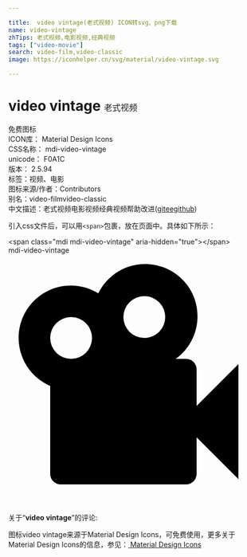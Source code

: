 ```yaml
---

title:  video vintage(老式视频) ICON转svg、png下载
name: video-vintage
zhTips: 老式视频,电影视频,经典视频
tags: ["video-movie"]
search: video-film,video-classic
image: https://iconhelper.cn/svg/material/video-vintage.svg

---
```


# video vintage  <small style="font-size: 60%;font-weight: 100">老式视频</small>


<div class="detail-page">
<p>
<span><span class="badge-success badge">免费图标</span> </span>
<br/>
<span>
ICON库：
<span class="badge-secondary badge">Material Design Icons</span> 
</span>
<br/>
<span>
CSS名称：
<span class="badge-secondary badge">mdi-video-vintage</span> 
</span>
<br/>
<span>
unicode：
<span class="badge-secondary badge">F0A1C</span> 
<copy-btn content='F0A1C' btn-title=""></copy-btn>
<copy-btn :content='String.fromCodePoint(parseInt("F0A1C", 16))' btn-title="复制U"></copy-btn>
</span>
<br/>
<span>
版本：
<span class="badge-secondary badge">2.5.94</span> 
</span><br/><span>标签：<span class="badge-light badge"><router-link to="/tags/video-movie.html">视频、电影</router-link></span></span>
<br/>
<span>图标来源/作者：<span class="badge-light badge">Contributors</span></span> 
<br/>
<span>别名：<span class="badge-light badge">video-film</span><span class="badge-light badge">video-classic</span></span><br/><span class="zh-detail">中文描述：<span class="badge-primary badge">老式视频</span><span class="badge-primary badge">电影视频</span><span class="badge-primary badge">经典视频</span><span class="help-link"><span>帮助改进</span>(<a href="https://gitee.com/liuwave/icon-helper/edit/master/json/material/video-vintage.json" target="_blank" rel="noopener noreferrer">gitee</a><a href="https://github.com/liuwave/icon-helper/edit/master/json/material/video-vintage.json" target="_blank" rel="noopener noreferrer">github</a></span>)</span><br/>
</p>
</div>
<div class="alert alert-dark">
  <i class="mdi mdi-video-vintage mdi-48px"></i>
  <i class="mdi mdi-video-vintage mdi-36px"></i>
  <i class="mdi mdi-video-vintage mdi-24px"></i>
  <i class="mdi mdi-video-vintage mdi-18px"></i>
</div>
<div>
  <p>引入css文件后，可以用<code>&lt;span&gt;</code>包裹，放在页面中。具体如下所示：    
  </p>
  <div class="alert alert-primary" style="font-size: 14px">
    &lt;span class="mdi mdi-video-vintage" aria-hidden="true"&gt;&lt;/span&gt;
    <copy-btn content='<span class="mdi mdi-video-vintage" aria-hidden="true"></span>'></copy-btn>
  </div>
  <div class="alert alert-secondary">
    <i class="mdi mdi-video-vintage"
    style="font-size: 24px"
    aria-hidden="true"></i> mdi-video-vintage
    <copy-btn content="mdi-video-vintage" btn-title="复制图标名称"></copy-btn>
  </div>
</div>
<div id="svg" class="svg-wrap">
<svg xmlns="http://www.w3.org/2000/svg" viewBox="0 0 24 24"><path d="M18,14.5V11A1,1 0 0,0 17,10H16C18.24,8.39 18.76,5.27 17.15,3C15.54,0.78 12.42,0.26 10.17,1.87C9.5,2.35 8.96,3 8.6,3.73C6.25,2.28 3.17,3 1.72,5.37C0.28,7.72 1,10.8 3.36,12.25C3.57,12.37 3.78,12.5 4,12.58V21A1,1 0 0,0 5,22H17A1,1 0 0,0 18,21V17.5L22,21.5V10.5L18,14.5M13,4A2,2 0 0,1 15,6A2,2 0 0,1 13,8A2,2 0 0,1 11,6A2,2 0 0,1 13,4M6,6A2,2 0 0,1 8,8A2,2 0 0,1 6,10A2,2 0 0,1 4,8A2,2 0 0,1 6,6Z" /></svg>
</div>
<detail full-name='mdi-video-vintage'></detail>
<div class="icon-detail__container">
<p>关于“<b>video vintage</b>”的评论:</p>
</div>
<Vssue title="关于“video vintage”的评论" />    
<div><p>图标video vintage来源于Material Design Icons，可免费使用，更多关于 Material Design Icons的信息，参见：<a target="_blank" href="https://iconhelper.cn/material.html"> Material Design Icons</a>
</p></div>
